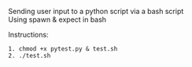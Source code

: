 Sending user input to a python script via a bash script <br>
Using spawn & expect in bash <br>

Instructions:

	1. chmod +x pytest.py & test.sh
	2. ./test.sh

